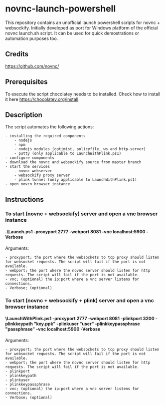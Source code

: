 # novnc-launch-powershell
This repository contains an unofficial launch powershell scripts for novnc + websockify.
Initially developed as port for Windows platform of the official novnc launch.sh script.
It can be used for quick demostrations or automation purposes too.

## Credits
https://github.com/novnc/

## Prerequisites
To execute the script chocolatey needs to be installed. Check how to install it here https://chocolatey.org/install.

## Description
The script automates the following actions: 

	- installing the required components
		- nodejs
		- npm
		- nodejs modules (optimist, policyfile, ws and http-server)
		- putty (only applicable to LaunchWithPlink.ps1)
	- configure components
	- download the novnc and websockify source from master branch
	- start the services
		- novnc webserver
		- websockify proxy server
		- plink tunnel (only applicable to LaunchWithPlink.ps1)
	- open novcn browser instance

## Instructions
### To start (novnc + websockify) server and open a vnc browser instance
#### .\Launch.ps1 -proxyport 2777 -webport 8081 -vnc localhost:5900  -Verbose

Arguments:

	- proxyport; the port where the websockets to tcp proxy should listen for websocket requests. The script will fail if the port is not available.
	- webport; the port where the novnc server should listen for http requests. The script will fail if the port is not available.
	- vnc; (optional) the ip:port where a vnc server listens for connections. 
	- Verbose; (optional)

### To start (novnc + websockify + plink) server and open a vnc browser instance
#### \LaunchWithPlink.ps1 -proxyport 2777 -webport 8081 -plinkport 3200 -plinkkeypath "key.ppk" -plinkuser "user" -plinkkeypassphrase "passphrase" -vnc localhost:5900 -Verbose

Arguments:

	- proxyport; the port where the websockets to tcp proxy should listen for websocket requests. The script will fail if the port is not available.
	- webport; the port where the novnc server should listen for http requests. The script will fail if the port is not available.
	- plinkport
	- plinkkeypath
	- plinkuser
	- plinkkeypassphrase
	- vnc; (optional) the ip:port where a vnc server listens for connections. 
	- Verbose; (optional)
